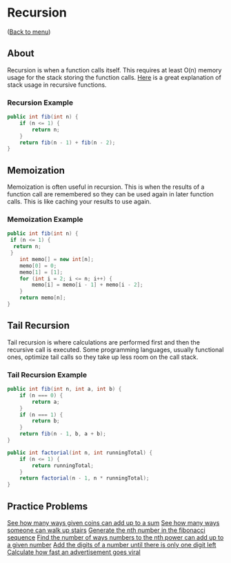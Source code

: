 # Recursion

([Back to menu](/README.md))

## About

Recursion is when a function calls itself. This requires at least O(n) memory usage for the stack storing the function calls. [Here](https://www.youtube.com/watch?v=k0bb7UYy0pY) is a great explanation of stack usage in recursive functions.

### Recursion Example

```java
public int fib(int n) {
    if (n <= 1) {
        return n;
    }
    return fib(n - 1) + fib(n - 2);
}
```

## Memoization

Memoization is often useful in recursion. This is when the results of a function call are remembered so they can be used again in later function calls. This is like caching your results to use again.

### Memoization Example

```java
public int fib(int n) {
 if (n <= 1) {
  return n;
 }
    int memo[] = new int[n];
    memo[0] = 0;
    memo[1] = [1];
    for (int i = 2; i <= n; i++) {
        memo[i] = memo[i - 1] + memo[i - 2];
    }
    return memo[n];
}
```

## Tail Recursion

Tail recursion is where calculations are performed first and then the recursive call is executed. Some programming languages, usually functional ones, optimize tail calls so they take up less room on the call stack.

### Tail Recursion Example

```java
public int fib(int n, int a, int b) {
    if (n === 0) {
        return a;
    }
    if (n === 1) {
        return b;
    }
    return fib(n - 1, b, a + b);
}

public int factorial(int n, int runningTotal) {
    if (n <= 1) {
        return runningTotal;
    }
    return factorial(n - 1, n * runningTotal);
}
```

## Practice Problems

[See how many ways given coins can add up to a sum](https://www.hackerrank.com/challenges/ctci-coin-change)
[See how many ways someone can walk up stairs](https://www.hackerrank.com/challenges/ctci-recursive-staircase)
[Generate the nth number in the fibonacci sequence](https://www.hackerrank.com/challenges/ctci-fibonacci-numbers)
[Find the number of ways numbers to the nth power can add up to a given number](https://www.hackerrank.com/challenges/the-power-sum)
[Add the digits of a number until there is only one digit left](https://www.hackerrank.com/challenges/recursive-digit-sum/)
[Calculate how fast an advertisement goes viral](https://www.hackerrank.com/challenges/strange-advertising)
